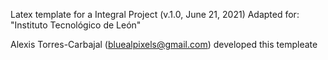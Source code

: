 Latex template for a Integral Project (v.1.0, June 21, 2021) Adapted for: "Instituto Tecnológico de León"

Alexis Torres-Carbajal (bluealpixels@gmail.com) developed this templeate
